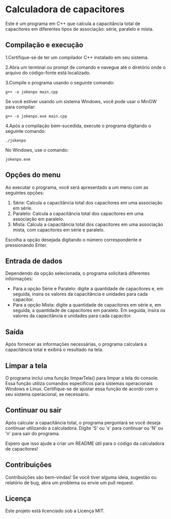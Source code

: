 # Calculadora de capacitores
Este é um programa em C++ que calcula a capacitância total de capacitores em diferentes tipos de associação: série, paralelo e mista.

## Compilação e execução

1.Certifique-se de ter um compilador C++ instalado em seu sistema.

2.Abra um terminal ou prompt de comando e navegue até o diretório onde o arquivo do código-fonte está localizado.

3.Compile o programa usando o seguinte comando:
```
g++ -o jokenpo main.cpp
```
Se você estiver usando um sistema Windows, você pode usar o MinGW para compilar:
```
g++ -o jokenpo.exe main.cpp
```
4.Após a compilação bem-sucedida, execute o programa digitando o seguinte comando:
```
./jokenpo
```
No Windows, use o comando:
```
jokenpo.exe
```

## Opções do menu
Ao executar o programa, você será apresentado a um menu com as seguintes opções:

1. Série: Calcula a capacitância total dos capacitores em uma associação em série.
2. Paralelo: Calcula a capacitância total dos capacitores em uma associação em paralelo.
3. Mista: Calcula a capacitância total dos capacitores em uma associação mista, com capacitores em série e paralelo.

Escolha a opção desejada digitando o número correspondente e pressionando Enter.

## Entrada de dados

Dependendo da opção selecionada, o programa solicitará diferentes informações:

- Para a opção Série e Paralelo: digite a quantidade de capacitores e, em seguida, insira os valores da capacitância e unidades para cada capacitor.
- Para a opção Mista: digite a quantidade de capacitores em série e, em seguida, a quantidade de capacitores em paralelo. Em seguida, insira os valores da capacitância e unidades para cada capacitor.

## Saída

Após fornecer as informações necessárias, o programa calculará a capacitância total e exibirá o resultado na tela.

## Limpar a tela

O programa inclui uma função limparTela() para limpar a tela do console. Essa função utiliza comandos específicos para sistemas operacionais Windows e Linux. Certifique-se de ajustar essa função de acordo com o seu sistema operacional, se necessário.

## Continuar ou sair
Após calcular a capacitância total, o programa perguntará se você deseja continuar utilizando a calculadora. Digite 'S' ou 's' para continuar ou 'N' ou 'n' para sair do programa.

Espero que isso ajude a criar um README útil para o código da calculadora de capacitores!

## Contribuições

Contribuições são bem-vindas! Se você tiver alguma ideia, sugestão ou relatório de bug, abra um problema ou envie um pull request.

## Licença

Este projeto está licenciado sob a Licença MIT.
